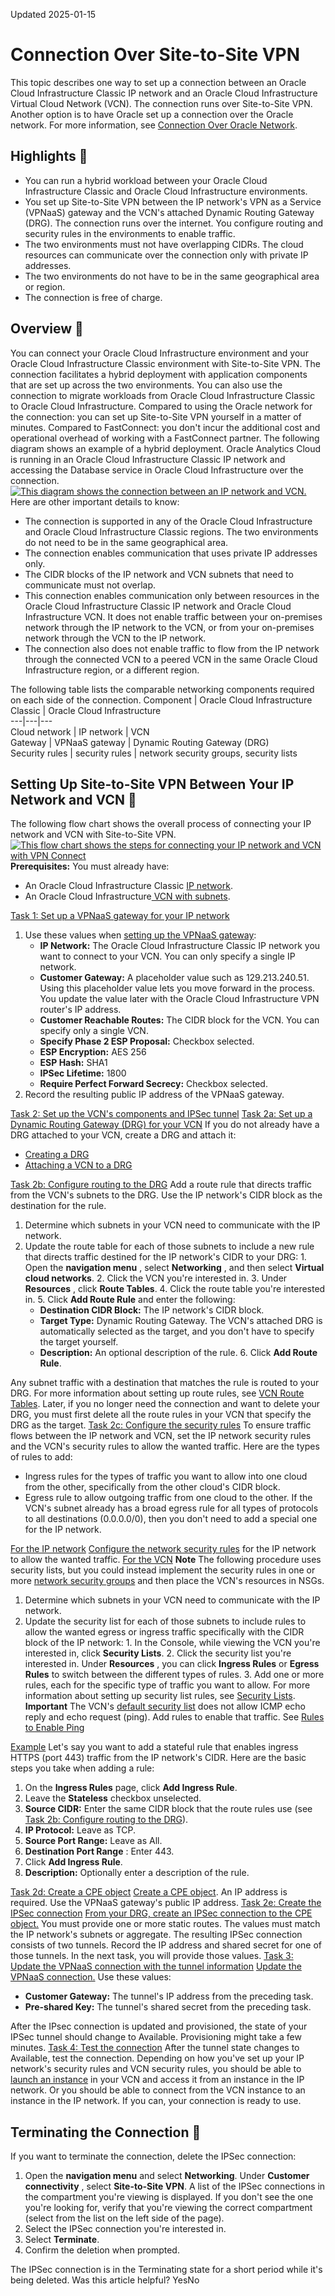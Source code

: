 Updated 2025-01-15
# Connection Over Site-to-Site VPN
This topic describes one way to set up a connection between an Oracle Cloud Infrastructure Classic IP network and an Oracle Cloud Infrastructure Virtual Cloud Network (VCN). The connection runs over Site-to-Site VPN.
Another option is to have Oracle set up a connection over the Oracle network. For more information, see [Connection Over Oracle Network](https://docs.oracle.com/en-us/iaas/Content/Network/Concepts/classicwithoraclenetwork.htm#Connection_Over_Oracle_Network).
## Highlights 🔗 
  * You can run a hybrid workload between your Oracle Cloud Infrastructure Classic and Oracle Cloud Infrastructure environments.
  * You set up Site-to-Site VPN between the IP network's VPN as a Service (VPNaaS) gateway and the VCN's attached Dynamic Routing Gateway (DRG). The connection runs over the internet. You configure routing and security rules in the environments to enable traffic.
  * The two environments must not have overlapping CIDRs. The cloud resources can communicate over the connection only with private IP addresses. 
  * The two environments do not have to be in the same geographical area or region. 
  * The connection is free of charge.


## Overview 🔗 
You can connect your Oracle Cloud Infrastructure environment and your Oracle Cloud Infrastructure Classic environment with Site-to-Site VPN. The connection facilitates a hybrid deployment with application components that are set up across the two environments. You can also use the connection to migrate workloads from Oracle Cloud Infrastructure Classic to Oracle Cloud Infrastructure. Compared to using the Oracle network for the connection: you can set up Site-to-Site VPN yourself in a matter of minutes. Compared to FastConnect: you don't incur the additional cost and operational overhead of working with a FastConnect partner. 
The following diagram shows an example of a hybrid deployment. Oracle Analytics Cloud is running in an Oracle Cloud Infrastructure Classic IP network and accessing the Database service in Oracle Cloud Infrastructure over the connection.
[![This diagram shows the connection between an IP network and VCN.](https://docs.oracle.com/en-us/iaas/Content/Network/Images/network_classic_basic_layout.svg)](https://docs.oracle.com/en-us/iaas/Content/Network/Images/network_classic_basic_layout.svg)
Here are other important details to know: 
  * The connection is supported in any of the Oracle Cloud Infrastructure and Oracle Cloud Infrastructure Classic regions. The two environments do not need to be in the same geographical area.
  * The connection enables communication that uses private IP addresses only.
  * The CIDR blocks of the IP network and VCN subnets that need to communicate must not overlap.
  * This connection enables communication only between resources in the Oracle Cloud Infrastructure Classic IP network and Oracle Cloud Infrastructure VCN. It does not enable traffic between your on-premises network through the IP network to the VCN, or from your on-premises network through the VCN to the IP network. 
  * The connection also does not enable traffic to flow from the IP network through the connected VCN to a peered VCN in the same Oracle Cloud Infrastructure region, or a different region.


The following table lists the comparable networking components required on each side of the connection.
Component | Oracle Cloud Infrastructure Classic  | Oracle Cloud Infrastructure   
---|---|---  
Cloud network | IP network | VCN  
Gateway | VPNaaS gateway | Dynamic Routing Gateway (DRG)  
Security rules | security rules | network security groups, security lists  
## Setting Up Site-to-Site VPN Between Your IP Network and VCN 🔗 
The following flow chart shows the overall process of connecting your IP network and VCN with Site-to-Site VPN.
[![This flow chart shows the steps for connecting your IP network and VCN with VPN Connect](https://docs.oracle.com/en-us/iaas/Content/Network/Images/network_classic_ipsec_setup_flow.svg)](https://docs.oracle.com/en-us/iaas/Content/Network/Images/network_classic_ipsec_setup_flow.svg)
**Prerequisites:**
You must already have:
  * An Oracle Cloud Infrastructure Classic [IP network](https://docs.oracle.com/en/cloud/iaas/compute-iaas-cloud/stcsg/managing-ip-networks.html#GUID-10F880AD-5D84-48A6-99EF-9A47FF573883).
  * An Oracle Cloud Infrastructure[ VCN with subnets](https://docs.oracle.com/en-us/iaas/Content/Network/Tasks/VCNs.htm#VCNs_temp "A Virtual Cloud Network \(VCN\) is a customizable and private network set up in Oracle Cloud Infrastructure.").


[Task 1: Set up a VPNaaS gateway for your IP network](https://docs.oracle.com/en-us/iaas/Content/Network/Concepts/classicwithvpn.htm)
  1. Use these values when [setting up the VPNaaS gateway](https://docs.oracle.com/en/cloud/iaas/compute-iaas-cloud/stcsg/setting-vpn-connection-using-vpnaas.html#GUID-B5FD021A-C450-45EC-AF87-AE37A3AE816E):
     * **IP Network:** The Oracle Cloud Infrastructure Classic IP network you want to connect to your VCN. You can only specify a single IP network.
     * **Customer Gateway:** A placeholder value such as 129.213.240.51. Using this placeholder value lets you move forward in the process. You update the value later with the Oracle Cloud Infrastructure VPN router's IP address.
     * **Customer Reachable Routes:** The CIDR block for the VCN. You can specify only a single VCN.
     * **Specify Phase 2 ESP Proposal:** Checkbox selected.
     * **ESP Encryption:** AES 256
     * **ESP Hash:** SHA1
     * **IPSec Lifetime:** 1800
     * **Require Perfect Forward Secrecy:** Checkbox selected.
  2. Record the resulting public IP address of the VPNaaS gateway.


[Task 2: Set up the VCN's components and IPSec tunnel](https://docs.oracle.com/en-us/iaas/Content/Network/Concepts/classicwithvpn.htm)
[Task 2a: Set up a Dynamic Routing Gateway (DRG) for your VCN](https://docs.oracle.com/en-us/iaas/Content/Network/Concepts/classicwithvpn.htm)
If you do not already have a DRG attached to your VCN, create a DRG and attach it:
  * [Creating a DRG](https://docs.oracle.com/en-us/iaas/Content/Network/Tasks/drg-create.htm#drg-create "Create a Dynamic Routing Gateway \(DRG\) in Oracle Cloud Infrastructure.")
  * [Attaching a VCN to a DRG](https://docs.oracle.com/en-us/iaas/Content/Network/Tasks/attach-vcn-drg.htm#attach-vcn-drg "Attach a Virtual Cloud Network \(VCN\) to a Dynamic Routing Gateway \(DRG\).")


[Task 2b: Configure routing to the DRG](https://docs.oracle.com/en-us/iaas/Content/Network/Concepts/classicwithvpn.htm)
Add a route rule that directs traffic from the VCN's subnets to the DRG. Use the IP network's CIDR block as the destination for the rule.
  1. Determine which subnets in your VCN need to communicate with the IP network.
  2. Update the route table for each of those subnets to include a new rule that directs traffic destined for the IP network's CIDR to your DRG: 
    1. Open the **navigation menu** , select **Networking** , and then select **Virtual cloud networks**.
    2. Click the VCN you're interested in. 
    3. Under **Resources** , click **Route Tables**. 
    4. Click the route table you're interested in.
    5. Click **Add Route Rule** and enter the following:
       * **Destination CIDR Block:** The IP network's CIDR block.
       * **Target Type:** Dynamic Routing Gateway. The VCN's attached DRG is automatically selected as the target, and you don't have to specify the target yourself. 
       * **Description:** An optional description of the rule.
    6. Click **Add Route Rule**.


Any subnet traffic with a destination that matches the rule is routed to your DRG. For more information about setting up route rules, see [VCN Route Tables](https://docs.oracle.com/en-us/iaas/Content/Network/Tasks/managingroutetables.htm#Route2).
Later, if you no longer need the connection and want to delete your DRG, you must first delete all the route rules in your VCN that specify the DRG as the target.
[Task 2c: Configure the security rules](https://docs.oracle.com/en-us/iaas/Content/Network/Concepts/classicwithvpn.htm)
To ensure traffic flows between the IP network and VCN, set the IP network security rules and the VCN's security rules to allow the wanted traffic.
Here are the types of rules to add:
  * Ingress rules for the types of traffic you want to allow into one cloud from the other, specifically from the other cloud's CIDR block.
  * Egress rule to allow outgoing traffic from one cloud to the other. If the VCN's subnet already has a broad egress rule for all types of protocols to all destinations (0.0.0.0/0), then you don't need to add a special one for the IP network.


[For the IP network](https://docs.oracle.com/en-us/iaas/Content/Network/Concepts/classicwithvpn.htm)
[Configure the network security rules](https://docs.oracle.com/en/cloud/iaas-classic/compute-iaas-cloud/stcsg/managing-security-rules-ip-networks.html#GUID-92B69BF3-A1BF-4988-8550-2A8E3977BA97) for the IP network to allow the wanted traffic.
[For the VCN](https://docs.oracle.com/en-us/iaas/Content/Network/Concepts/classicwithvpn.htm)
**Note** The following procedure uses security lists, but you could instead implement the security rules in one or more [network security groups](https://docs.oracle.com/en-us/iaas/Content/Network/Concepts/networksecuritygroups.htm#Network_Security_Groups) and then place the VCN's resources in NSGs. 
  1. Determine which subnets in your VCN need to communicate with the IP network.
  2. Update the security list for each of those subnets to include rules to allow the wanted egress or ingress traffic specifically with the CIDR block of the IP network: 
    1. In the Console, while viewing the VCN you're interested in, click **Security Lists**. 
    2. Click the security list you're interested in.
Under **Resources** , you can click **Ingress Rules** or **Egress Rules** to switch between the different types of rules. 
    3. Add one or more rules, each for the specific type of traffic you want to allow.
For more information about setting up security list rules, see [Security Lists](https://docs.oracle.com/en-us/iaas/Content/Network/Concepts/securitylists.htm#Security_Lists).
**Important** The VCN's [default security list](https://docs.oracle.com/en-us/iaas/Content/Network/Concepts/securitylists.htm#Default) does not allow ICMP echo reply and echo request (ping). Add rules to enable that traffic. See [Rules to Enable Ping](https://docs.oracle.com/en-us/iaas/Content/Network/Concepts/securityrules.htm#ping)


[Example](https://docs.oracle.com/en-us/iaas/Content/Network/Concepts/classicwithvpn.htm)
Let's say you want to add a stateful rule that enables ingress HTTPS (port 443) traffic from the IP network's CIDR. Here are the basic steps you take when adding a rule: 
  1. On the **Ingress Rules** page, click **Add Ingress Rule**.
  2. Leave the **Stateless** checkbox unselected.
  3. **Source CIDR:** Enter the same CIDR block that the route rules use (see [Task 2b: Configure routing to the DRG](https://docs.oracle.com/en-us/iaas/Content/Network/Concepts/classicwithvpn.htm#set_up_routing)).
  4. **IP Protocol:** Leave as TCP. 
  5. **Source Port Range:** Leave as All.
  6. **Destination Port Range** : Enter 443.
  7. Click **Add Ingress Rule**.
  8. **Description:** Optionally enter a description of the rule.


[Task 2d: Create a CPE object](https://docs.oracle.com/en-us/iaas/Content/Network/Concepts/classicwithvpn.htm)
[Create a CPE object](https://docs.oracle.com/en-us/iaas/Content/Network/Tasks/settingupIPsec.htm#create_cpe). An IP address is required. Use the VPNaaS gateway's public IP address.
[Task 2e: Create the IPSec connection](https://docs.oracle.com/en-us/iaas/Content/Network/Concepts/classicwithvpn.htm)
[From your DRG, create an IPSec connection to the CPE object.](https://docs.oracle.com/en-us/iaas/Content/Network/Tasks/settingupIPsec.htm#create_ipsec) You must provide one or more static routes. The values must match the IP network's subnets or aggregate.
The resulting IPSec connection consists of two tunnels. Record the IP address and shared secret for one of those tunnels. In the next task, you will provide those values.
[Task 3: Update the VPNaaS connection with the tunnel information](https://docs.oracle.com/en-us/iaas/Content/Network/Concepts/classicwithvpn.htm)
[Update the VPNaaS connection.](https://docs.oracle.com/en/cloud/iaas/compute-iaas-cloud/stcsg/setting-vpn-connection-using-vpnaas.html#GUID-AD90B301-D3EF-4901-A1FA-B576ADEBA24C) Use these values:
  * **Customer Gateway:** The tunnel's IP address from the preceding task.
  * **Pre-shared Key:** The tunnel's shared secret from the preceding task.


After the IPsec connection is updated and provisioned, the state of your IPSec tunnel should change to Available. Provisioning might take a few minutes. 
[Task 4: Test the connection](https://docs.oracle.com/en-us/iaas/Content/Network/Concepts/classicwithvpn.htm)
After the tunnel state changes to Available, test the connection. Depending on how you've set up your IP network's security rules and VCN security rules, you should be able to [launch an instance](https://docs.oracle.com/iaas/Content/Compute/Tasks/launchinginstance.htm) in your VCN and access it from an instance in the IP network. Or you should be able to connect from the VCN instance to an instance in the IP network. If you can, your connection is ready to use.
## Terminating the Connection 🔗 
If you want to terminate the connection, delete the IPSec connection:
  1. Open the **navigation menu** and select **Networking**. Under **Customer connectivity** , select **Site-to-Site VPN**.
A list of the IPSec connections in the compartment you're viewing is displayed. If you don't see the one you're looking for, verify that you're viewing the correct compartment (select from the list on the left side of the page).
  2. Select the IPSec connection you're interested in.
  3. Select **Terminate**.
  4. Confirm the deletion when prompted.


The IPSec connection is in the Terminating state for a short period while it's being deleted.
Was this article helpful?
YesNo

